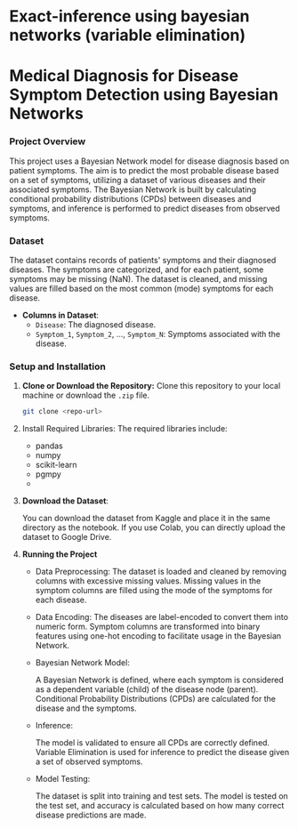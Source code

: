 # Exact-inference using bayesian networks (variable elimination)

# **Medical Diagnosis for Disease Symptom Detection using Bayesian Networks**

### **Project Overview**
This project uses a Bayesian Network model for disease diagnosis based on patient symptoms. The aim is to predict the most probable disease based on a set of symptoms, utilizing a dataset of various diseases and their associated symptoms. The Bayesian Network is built by calculating conditional probability distributions (CPDs) between diseases and symptoms, and inference is performed to predict diseases from observed symptoms.

### **Dataset**
The dataset contains records of patients' symptoms and their diagnosed diseases. The symptoms are categorized, and for each patient, some symptoms may be missing (NaN). The dataset is cleaned, and missing values are filled based on the most common (mode) symptoms for each disease.

- **Columns in Dataset**:
  - `Disease`: The diagnosed disease.
  - `Symptom_1`, `Symptom_2`, ..., `Symptom_N`: Symptoms associated with the disease.

### **Setup and Installation**

1. **Clone or Download the Repository:**
   Clone this repository to your local machine or download the `.zip` file.
   ```bash
   git clone <repo-url>

2. Install Required Libraries:
The required libraries include:

   - pandas
   - numpy
   - scikit-learn
   - pgmpy
   - 
3. **Download the Dataset**:

   You can download the dataset from Kaggle and place it in the same directory as the notebook.
   If you use Colab, you can directly upload the dataset to Google Drive.

4. **Running the Project**
   
   - Data Preprocessing:
      The dataset is loaded and cleaned by removing columns with excessive missing values.
      Missing values in the symptom columns are filled using the mode of the symptoms for each disease.


   - Data Encoding:
      The diseases are label-encoded to convert them into numeric form.
     Symptom columns are transformed into binary features using one-hot encoding to facilitate usage in the Bayesian Network.

   - Bayesian Network Model:

      A Bayesian Network is defined, where each symptom is considered as a dependent variable (child) of the disease node (parent).
      Conditional Probability Distributions (CPDs) are calculated for the disease and the symptoms.
     
   - Inference:

     The model is validated to ensure all CPDs are correctly defined.
     Variable Elimination is used for inference to predict the disease given a set of observed symptoms.
     
   - Model Testing:

     The dataset is split into training and test sets.
     The model is tested on the test set, and accuracy is calculated based on how many correct disease predictions are made.
